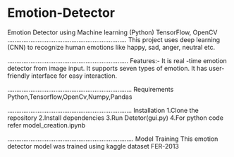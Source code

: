 # Emotion-Detector
Emotion Detector using Machine learning (Python) TensorFlow, OpenCV
...................................................................
This project uses deep learning (CNN) to recognize human emotions like happy, sad, anger, neutral etc.

....................................................................
Features:-
It is real -time emotion detector from image input.
It supports seven types of emotion.
It has user-friendly interface for easy interaction.

......................................................................
Requirements
Python,Tensorflow,OpenCv,Numpy,Pandas

......................................................................
Installation
1.Clone the repository
2.Install dependencies
3.Run Detetor(gui.py)
4.For python code refer model_creation.ipynb

.......................................................................
Model Training 
This emotion detector model was trained using kaggle dataset FER-2013
